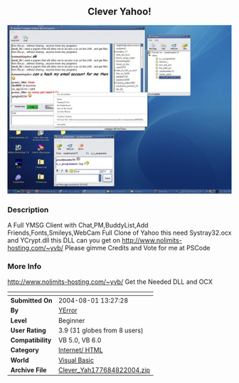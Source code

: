 ﻿<div align="center">

## Clever Yahoo\!

<img src="PIC2004821224232568.jpg">
</div>

### Description

A Full YMSG Client with Chat,PM,BuddyList,Add Friends,Fonts,Smileys,WebCam Full Clone of Yahoo this need Systray32.ocx and YCrypt.dll this DLL can you get on http://www.nolimits-hosting.com/~yvb/ Please gimme Credits and Vote for me at PSCode
 
### More Info
 
http://www.nolimits-hosting.com/~yvb/ Get the Needed DLL and OCX


<span>             |<span>
---                |---
**Submitted On**   |2004-08-01 13:27:28
**By**             |[YError](https://github.com/Planet-Source-Code/PSCIndex/blob/master/ByAuthor/yerror.md)
**Level**          |Beginner
**User Rating**    |3.9 (31 globes from 8 users)
**Compatibility**  |VB 5\.0, VB 6\.0
**Category**       |[Internet/ HTML](https://github.com/Planet-Source-Code/PSCIndex/blob/master/ByCategory/internet-html__1-34.md)
**World**          |[Visual Basic](https://github.com/Planet-Source-Code/PSCIndex/blob/master/ByWorld/visual-basic.md)
**Archive File**   |[Clever\_Yah177684822004\.zip](https://github.com/Planet-Source-Code/yerror-clever-yahoo__1-55309/archive/master.zip)








